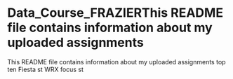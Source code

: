 # Data_Course_FRAZIERThis README file contains information about my uploaded assignments
This README file contains information about my uploaded assignments
top ten
Fiesta st
WRX
focus st
